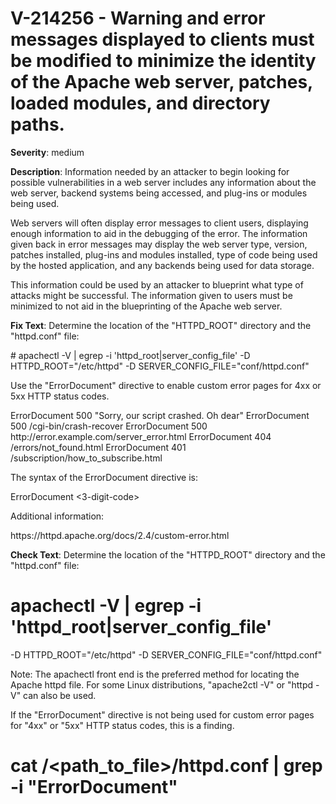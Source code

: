 # V-214256 - Warning and error messages displayed to clients must be modified to minimize the identity of the Apache web server, patches, loaded modules, and directory paths.

**Severity**: medium

**Description**:
Information needed by an attacker to begin looking for possible vulnerabilities in a web server includes any information about the web server, backend systems being accessed, and plug-ins or modules being used.

Web servers will often display error messages to client users, displaying enough information to aid in the debugging of the error. The information given back in error messages may display the web server type, version, patches installed, plug-ins and modules installed, type of code being used by the hosted application, and any backends being used for data storage.

This information could be used by an attacker to blueprint what type of attacks might be successful. The information given to users must be minimized to not aid in the blueprinting of the Apache web server.

**Fix Text**:
 Determine the location of the "HTTPD\_ROOT" directory and the "httpd\.conf" file:

\# apachectl \-V \| egrep \-i 'httpd\_root\|server\_config\_file'
\-D HTTPD\_ROOT="/etc/httpd"
\-D SERVER\_CONFIG\_FILE="conf/httpd\.conf"

Use the "ErrorDocument" directive to enable custom error pages for 4xx or 5xx HTTP status codes\.

ErrorDocument 500 "Sorry, our script crashed\. Oh dear"
ErrorDocument 500 /cgi\-bin/crash\-recover
ErrorDocument 500 http://error\.example\.com/server\_error\.html
ErrorDocument 404 /errors/not\_found\.html
ErrorDocument 401 /subscription/how\_to\_subscribe\.html

The syntax of the ErrorDocument directive is:

ErrorDocument <3\-digit\-code> <action>

Additional information: 

https://httpd\.apache\.org/docs/2\.4/custom\-error\.html

**Check Text**:
Determine the location of the "HTTPD_ROOT" directory and the "httpd.conf" file:

# apachectl -V | egrep -i 'httpd_root|server_config_file'
-D HTTPD_ROOT="/etc/httpd"
-D SERVER_CONFIG_FILE="conf/httpd.conf"

Note: The apachectl front end is the preferred method for locating the Apache httpd file. For some Linux distributions, "apache2ctl -V" or  "httpd -V" can also be used. 

If the "ErrorDocument" directive is not being used for custom error pages for "4xx" or "5xx" HTTP status codes, this is a finding.

# cat /<path_to_file>/httpd.conf | grep -i "ErrorDocument"
